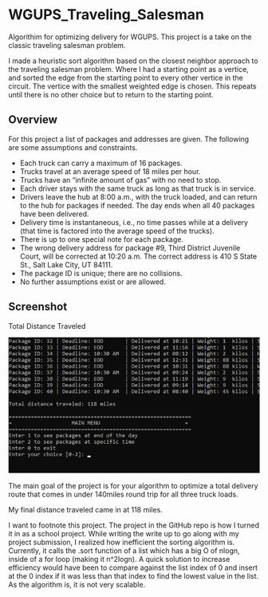 # WGUPS_Traveling_Salesman
Algorithim for optimizing delivery for WGUPS. This project is a take on the classic traveling salesman problem. 

I made a heuristic sort algorithm based on the closest neighbor approach to the traveling salesman problem. Where I had a starting point as a vertice, and sorted the edge from the starting point to every other vertice in the circuit. The vertice with the smallest weighted edge is chosen. This repeats until there is no other choice but to return to the starting point.
 
 ## Overview
For this project a list of packages and addresses are given. The following are some assumptions and constraints.

* Each truck can carry a maximum of 16 packages.
* Trucks travel at an average speed of 18 miles per hour.
* Trucks have an “infinite amount of gas” with no need to stop.
* Each driver stays with the same truck as long as that truck is in service.
* Drivers leave the hub at 8:00 a.m., with the truck loaded, and can return to the hub for packages if needed. The day ends when all 40 packages have been delivered.
* Delivery time is instantaneous, i.e., no time passes while at a delivery (that time is factored into the average speed of the trucks).
* There is up to one special note for each package.
* The wrong delivery address for package #9, Third District Juvenile Court, will be corrected at 10:20 a.m. The correct address is 410 S State St., Salt Lake City, UT 84111.
* The package ID is unique; there are no collisions.
* No further assumptions exist or are allowed.

## Screenshot

Total Distance Traveled

![Total Distance Traveled](screenshot.png)

The main goal of the project is for your algorithm to optimize a total delivery route that comes in under 140miles round trip for all three truck loads.

My final distance traveled came in at 118 miles.


I want to footnote this project. The project in the GitHub repo is how I turned it in as a school project. While writing the write up to go along with my project submission, I realized how inefficient the sorting algorithm is. Currently, it calls the .sort function of a list which has a big O of nlogn, inside of a for loop (making it n^2logn). A quick solution to increase efficiency would have been to compare against the list index of 0 and insert at the 0 index if it was less than that index to find the lowest value in the list. As the algorithm is, it is not very scalable.
